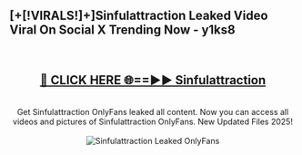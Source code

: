 <h2>[+[!VIRALS!]+]Sinfulattraction Leaked Video Viral On Social X Trending Now - y1ks8</h2>
<br>
<div align="center">
<h2><a href="https://libra.edu.pl?Sinfulattraction" rel="nofollow">🔴 CLICK HERE 🌐==►► Sinfulattraction</a></h2>
<br>
Get Sinfulattraction OnlyFans leaked all content. Now you can access all videos and pictures of Sinfulattraction OnlyFans. New Updated Files 2025!
<br>
<br>
<a href="https://libra.edu.pl?Sinfulattraction" rel="nofollow" data-target="animated-image.originalLink"><img src="https://i.ibb.co.com/WyWwxjT/player-gif2.gif" alt="Sinfulattraction Leaked OnlyFans" style="max-width: 100%; display: inline-block;" data-target="animated-image.originalImage"></a>
</div>
<br>